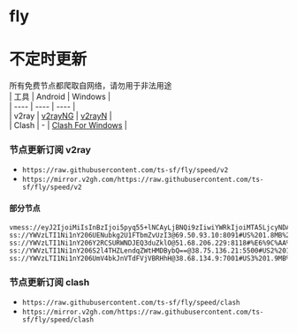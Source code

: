 # fly
# 不定时更新
所有免费节点都爬取自网络，请勿用于非法用途  
|  工具  | Android  | Windows  |  
|  ----  | ----   | ----  |  
| v2ray  | [v2rayNG](https://github.com/2dust/v2rayNG/releases) | [v2rayN](https://github.com/2dust/v2rayN/releases) |  
| Clash  | - | [Clash For Windows](https://github.com/2dust/clashN/releases) | 
  
### 节点更新订阅  v2ray
- `https://raw.githubusercontent.com/ts-sf/fly/speed/v2`  
- `https://mirror.v2gh.com/https://raw.githubusercontent.com/ts-sf/fly/speed/v2`  

#### 部分节点  
``` 
vmess://eyJ2IjoiMiIsInBzIjoi5pyq55+lNCAyLjBNQi9zIiwiYWRkIjoiMTA5LjcyNDA2NC54eXoiLCJwb3J0IjoiNDQzIiwiaWQiOiJjMDhlOTk5MS0yN2M4LTRhYTgtYjk5NC1iMmFhODdjNjQ4MDEiLCJhaWQiOiIwIiwic2N5IjoiYXV0byIsIm5ldCI6IndzIiwidHlwZSI6IiIsImhvc3QiOiIxMDkuNzI0MDY0Lnh5eiIsInBhdGgiOiIvcXFzdnZ3cyIsInRscyI6InRscyIsInNuaSI6IjEwOS43MjQwNjQueHl6IiwidGVzdF9uYW1lIjoiNCJ9
ss://YWVzLTI1Ni1nY206UENubkg2U1FTbmZvUzI3@69.50.93.10:8091#US%201.8MB%2Fs
ss://YWVzLTI1Ni1nY206Y2RCSURWNDJEQ3duZklO@51.68.206.229:8118#%E6%9C%AA%E7%9F%A55%201.7MB%2Fs
ss://YWVzLTI1Ni1nY206S2l4THZLendqZWtHMDBybQ==@38.75.136.21:5500#US2%201.1MB%2Fs
ss://YWVzLTI1Ni1nY206UmV4bkJnVTdFVjVBRHhH@38.68.134.9:7001#US3%201.9MB%2Fs
```
### 节点更新订阅  clash
- `https://raw.githubusercontent.com/ts-sf/fly/speed/clash`  
- `https://mirror.v2gh.com/https://raw.githubusercontent.com/ts-sf/fly/speed/clash`  


